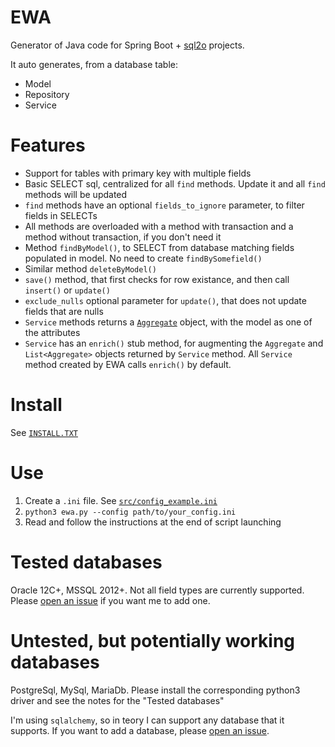# EWA

Generator of Java code for Spring Boot + [sql2o](https://www.sql2o.org/) projects.

It auto generates, from a database table:
- Model
- Repository
- Service

# Features
- Support for tables with primary key with multiple fields
- Basic SELECT sql, centralized for all `find` methods. Update it and all `find` methods will be updated
- `find` methods have an optional `fields_to_ignore` parameter, to filter fields in SELECTs
- All methods are overloaded with a method with transaction and a method without transaction, if you don't need it
- Method `findByModel()`, to SELECT from database matching fields populated in model. No need to create `findBySomefield()`
- Similar method `deleteByModel()` 
- `save()` method, that first checks for row existance, and then call `insert()` or `update()`
- `exclude_nulls` optional parameter for `update()`, that does not update fields that are nulls
- `Service` methods returns a [`Aggregate`](https://en.wikipedia.org/wiki/Domain-driven_design#Building_blocks) object, with the model as one of the attributes
- `Service` has an `enrich()` stub method, for augmenting the `Aggregate` and `List<Aggregate>` objects returned by `Service` method. All `Service` method created by EWA calls `enrich()` by default.

# Install
See [`INSTALL.TXT`](https://raw.githubusercontent.com/MarcoSulla/ewa/master/INSTALL.txt)

# Use
1. Create a `.ini` file. See [`src/config_example.ini`](https://raw.githubusercontent.com/MarcoSulla/ewa/master/src/config_example.ini)
2. `python3 ewa.py --config path/to/your_config.ini`
3. Read and follow the instructions at the end of script launching

# Tested databases
Oracle 12C+, MSSQL 2012+. Not all field types are currently supported. Please [open an issue](https://github.com/MarcoSulla/ewa/issues/new?assignees=&labels=&template=bug_report.md&title=%5BBUG%5D+) if you want me to add one.

# Untested, but potentially working databases
PostgreSql, MySql, MariaDb. Please install the corresponding python3 driver and see the notes for the "Tested databases"

I'm using `sqlalchemy`, so in teory I can support any database that it supports. If you want to add a database, please [open an issue](https://github.com/MarcoSulla/ewa/issues/new?assignees=&labels=&template=bug_report.md&title=%5BBUG%5D+).
